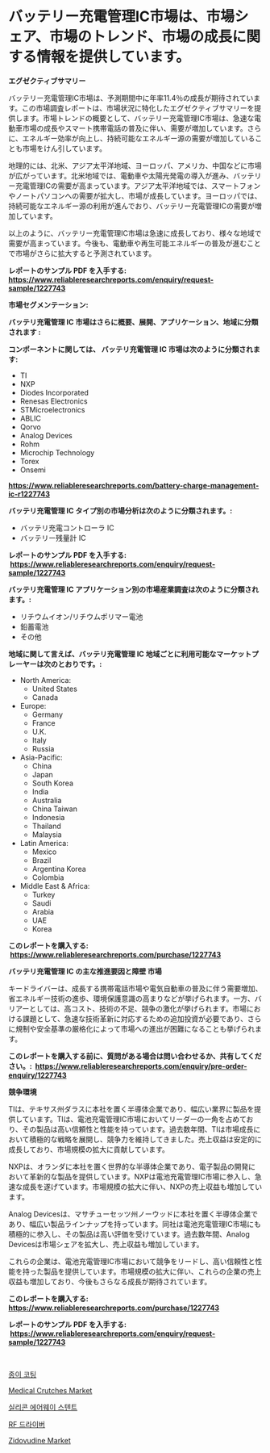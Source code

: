 <p><h1>バッテリー充電管理IC市場は、市場シェア、市場のトレンド、市場の成長に関する情報を提供しています。</h1></p><p><strong>エグゼクティブサマリー</strong></p>
<p><p>バッテリー充電管理IC市場は、予測期間中に年率11.4％の成長が期待されています。この市場調査レポートは、市場状況に特化したエグゼクティブサマリーを提供します。市場トレンドの概要として、バッテリー充電管理IC市場は、急速な電動車市場の成長やスマート携帯電話の普及に伴い、需要が増加しています。さらに、エネルギー効率が向上し、持続可能なエネルギー源の需要が増加していることも市場をけん引しています。</p><p>地理的には、北米、アジア太平洋地域、ヨーロッパ、アメリカ、中国などに市場が広がっています。北米地域では、電動車や太陽光発電の導入が進み、バッテリー充電管理ICの需要が高まっています。アジア太平洋地域では、スマートフォンやノートパソコンへの需要が拡大し、市場が成長しています。ヨーロッパでは、持続可能なエネルギー源の利用が進んでおり、バッテリー充電管理ICの需要が増加しています。</p><p>以上のように、バッテリー充電管理IC市場は急速に成長しており、様々な地域で需要が高まっています。今後も、電動車や再生可能エネルギーの普及が進むことで市場がさらに拡大すると予測されています。</p></p>
<p><strong>レポートのサンプル PDF を入手する: <a href="https://www.reliableresearchreports.com/enquiry/request-sample/1227743">https://www.reliableresearchreports.com/enquiry/request-sample/1227743</a></strong></p>
<p><strong>市場セグメンテーション:</strong></p>
<p><strong> バッテリ充電管理 IC 市場はさらに概要、展開、アプリケーション、地域に分類されます :</strong></p>
<p><strong>コンポーネントに関しては、 バッテリ充電管理 IC 市場は次のように分類されます: &nbsp;</strong></p>
<p><ul><li>TI</li><li>NXP</li><li>Diodes Incorporated</li><li>Renesas Electronics</li><li>STMicroelectronics</li><li>ABLIC</li><li>Qorvo</li><li>Analog Devices</li><li>Rohm</li><li>Microchip Technology</li><li>Torex</li><li>Onsemi</li></ul></p>
<p><strong><a href="https://www.reliableresearchreports.com/battery-charge-management-ic-r1227743">https://www.reliableresearchreports.com/battery-charge-management-ic-r1227743</a></strong></p>
<p><strong> バッテリ充電管理 IC タイプ別の市場分析は次のように分類されます。:</strong></p>
<p><ul><li>バッテリ充電コントローラ IC</li><li>バッテリー残量計 IC</li></ul></p>
<p><strong>レポートのサンプル PDF を入手する: &nbsp;<a href="https://www.reliableresearchreports.com/enquiry/request-sample/1227743">https://www.reliableresearchreports.com/enquiry/request-sample/1227743</a></strong></p>
<p><strong> バッテリ充電管理 IC アプリケーション別の市場産業調査は次のように分類されます。:</strong></p>
<p><ul><li>リチウムイオン/リチウムポリマー電池</li><li>鉛蓄電池</li><li>その他</li></ul></p>
<p><strong>地域に関して言えば、バッテリ充電管理 IC 地域ごとに利用可能なマーケットプレーヤーは次のとおりです。:</strong></p>
<p><ul>
    <li>
        North America:
        <ul>
            <li>United States</li>
            <li>Canada</li>
        </ul>
    </li>
    <li>
        Europe:
        <ul>
            <li>Germany</li>
            <li>France</li>
            <li>U.K.</li>
            <li>Italy</li>
            <li>Russia</li>
        </ul>
    </li>
    <li>
        Asia-Pacific:
        <ul>
            <li>China</li>
            <li>Japan</li>
            <li>South Korea</li>
            <li>India</li>
            <li>Australia</li>
            <li>China Taiwan</li>
            <li>Indonesia</li>
            <li>Thailand</li>
            <li>Malaysia</li>
        </ul>
    </li>
    <li>
        Latin America:
        <ul>
            <li>Mexico</li>
            <li>Brazil</li>
            <li>Argentina Korea</li>
            <li>Colombia</li>
        </ul>
    </li>
    <li>
        Middle East & Africa:
        <ul>
            <li>Turkey</li>
            <li>Saudi</li>
            <li>Arabia</li>
            <li>UAE</li>
            <li>Korea</li>
        </ul>
    </li>
    </ul></p>
<p><strong>このレポートを購入する: &nbsp;<a href="https://www.reliableresearchreports.com/purchase/1227743">https://www.reliableresearchreports.com/purchase/1227743</a></strong></p>
<p><strong>バッテリ充電管理 IC の主な推進要因と障壁 市場</strong></p>
<p><p>キードライバーは、成長する携帯電話市場や電気自動車の普及に伴う需要増加、省エネルギー技術の進歩、環境保護意識の高まりなどが挙げられます。一方、バリアーとしては、高コスト、技術の不足、競争の激化が挙げられます。市場における課題として、急速な技術革新に対応するための追加投資が必要であり、さらに規制や安全基準の厳格化によって市場への進出が困難になることも挙げられます。</p></p>
<p><strong>このレポートを購入する前に、質問がある場合は問い合わせるか、共有してください。:&nbsp; <a href="https://www.reliableresearchreports.com/enquiry/pre-order-enquiry/1227743">https://www.reliableresearchreports.com/enquiry/pre-order-enquiry/1227743</a></strong></p>
<p><strong>競争環境</strong></p>
<p><p>TIは、テキサス州ダラスに本社を置く半導体企業であり、幅広い業界に製品を提供しています。TIは、電池充電管理IC市場においてリーダーの一角を占めており、その製品は高い信頼性と性能を持っています。過去数年間、TIは市場成長において積極的な戦略を展開し、競争力を維持してきました。売上収益は安定的に成長しており、市場規模の拡大に貢献しています。</p><p>NXPは、オランダに本社を置く世界的な半導体企業であり、電子製品の開発において革新的な製品を提供しています。NXPは電池充電管理IC市場に参入し、急速な成長を遂げています。市場規模の拡大に伴い、NXPの売上収益も増加しています。</p><p>Analog Devicesは、マサチューセッツ州ノーウッドに本社を置く半導体企業であり、幅広い製品ラインナップを持っています。同社は電池充電管理IC市場にも積極的に参入し、その製品は高い評価を受けています。過去数年間、Analog Devicesは市場シェアを拡大し、売上収益も増加しています。</p><p>これらの企業は、電池充電管理IC市場において競争をリードし、高い信頼性と性能を持った製品を提供しています。市場規模の拡大に伴い、これらの企業の売上収益も増加しており、今後もさらなる成長が期待されています。</p></p>
<p><strong>このレポートを購入する: &nbsp; <a href="https://www.reliableresearchreports.com/purchase/1227743">https://www.reliableresearchreports.com/purchase/1227743</a></strong></p>
<p><strong>レポートのサンプル PDF を入手する: &nbsp;<a href="https://www.reliableresearchreports.com/enquiry/request-sample/1227743">https://www.reliableresearchreports.com/enquiry/request-sample/1227743</a></strong><strong></strong></p>
<p>&nbsp;</p>
<p><p><a href="https://medium.com/@ineskuvalis/%EC%A7%80%ED%91%9C-%EC%BD%94%ED%8C%85-%EC%8B%9C%EC%9E%A5-%EA%B7%9C%EB%AA%A8-cagr-%ED%8A%B8%EB%A0%8C%EB%93%9C-2024-2030-76105cef32e4">종이 코팅</a></p><p><a href="https://github.com/Hazelklievgspy6vdcsmu106w/Market-Research-Report-List-2/blob/main/medical-crutches-market.md">Medical Crutches Market</a></p><p><a href="https://github.com/GabrielBlanda5656/Market-Research-Report-List-1/blob/main/983719831206.md">실리콘 에어웨이 스텐트</a></p><p><a href="https://github.com/CorEmtymerich56566/Market-Research-Report-List-1/blob/main/472748931223.md">RF 드라이버</a></p><p><a href="https://www.linkedin.com/pulse/zidovudine-market-offers-provide-insightful-data-time-period-dc2bc?trackingId=JvsSJQiXyMt9uequTHAw0g%3D%3D">Zidovudine Market</a></p></p>